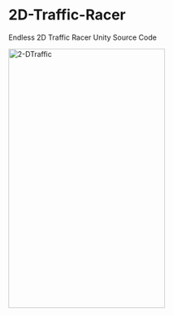 # 2D-Traffic-Racer
 Endless 2D Traffic Racer Unity Source Code

<a href="https://ibb.co/5sPHwQR"><img src="https://i.ibb.co/HGj83cH/2-DTraffic.png" alt="2-DTraffic" width="308" height="512"></a>
